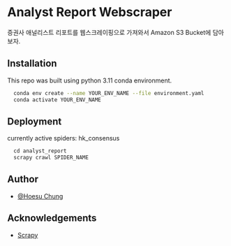 
# Analyst Report Webscraper

증권사 애널리스트 리포트를 웹스크레이핑으로 가져와서 Amazon S3 Bucket에 담아보자.
## Installation

This repo was built using python 3.11 conda environment.
```bash
  conda env create --name YOUR_ENV_NAME --file environment.yaml
  conda activate YOUR_ENV_NAME
```
## Deployment

currently active spiders: hk_consensus
```python
  cd analyst_report
  scrapy crawl SPIDER_NAME
```
## Author

- [@Hoesu Chung](https://github.com/Hoesu)
## Acknowledgements

 - [Scrapy](https://scrapy.org/)